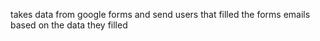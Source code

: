 takes data from google forms and send users that filled the forms emails based on the data they filled 
